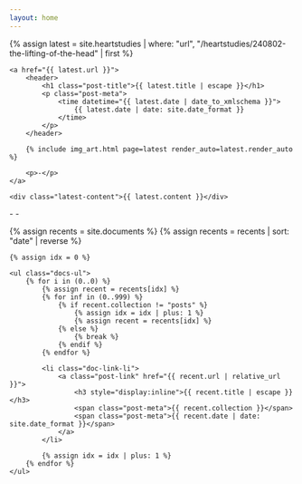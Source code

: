 ```yaml
---
layout: home
---
```


<div class="latest-div">
	{% assign latest = site.heartstudies | where: "url", "/heartstudies/240802-the-lifting-of-the-head" | first %}

	<a href="{{ latest.url }}">
		<header>
			<h1 class="post-title">{{ latest.title | escape }}</h1>
			<p class="post-meta">
				<time datetime="{{ latest.date | date_to_xmlschema }}">
					{{ latest.date | date: site.date_format }}
				</time>
			</p>
		</header>

		{% include img_art.html page=latest render_auto=latest.render_auto %}
		
		<p>-</p>
	</a>

	<div class="latest-content">{{ latest.content }}</div>
</div>

<p>- -</p>

<div class="recent-div">
	{% assign recents = site.documents %}
	{% assign recents = recents | sort: "date" | reverse %}

	{% assign idx = 0 %}

	<ul class="docs-ul">
		{% for i in (0..0) %}
			{% assign recent = recents[idx] %}
			{% for inf in (0..999) %}
				{% if recent.collection != "posts" %}
					{% assign idx = idx | plus: 1 %}
					{% assign recent = recents[idx] %}
				{% else %}
					{% break %}
				{% endif %}
			{% endfor %}
			
			<li class="doc-link-li">
				<a class="post-link" href="{{ recent.url | relative_url }}">
					<h3 style="display:inline">{{ recent.title | escape }}</h3>
					<span class="post-meta">{{ recent.collection }}</span>
					<span class="post-meta">{{ recent.date | date: site.date_format }}</span>
				</a>
			</li>

			{% assign idx = idx | plus: 1 %}
		{% endfor %}
	</ul>
</div>

<style>
	.post-title, .post-meta {
		margin-top: 0.25em;
		margin-bottom: 0.25em;

		display: inline;
	}

	.latest-div img {
		width: 100%;
		max-height: 50vh;
		object-fit: contain;
	}

	.latest-div a {
		text-decoration: none;
	}

	.latest-content a {
		text-decoration: underline;
	}
</style>